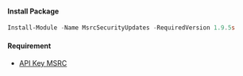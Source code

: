 #### Install Package

```ps1
Install-Module -Name MsrcSecurityUpdates -RequiredVersion 1.9.5s
```

#### Requirement

- [API Key MSRC](https://portal.msrc.microsoft.com/en-us/)

